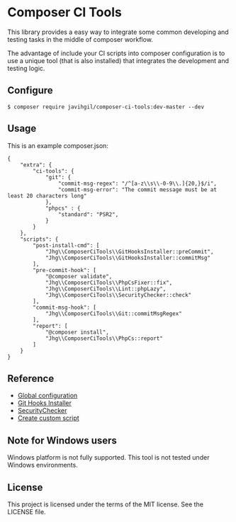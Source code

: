 # Composer CI Tools

This library provides a easy way to integrate some common developing and testing tasks in the middle of composer workflow.

The advantage of include your CI scripts into composer configuration is to use a unique tool (that is also
 installed) that integrates the development and testing logic.

## Configure

    $ composer require javihgil/composer-ci-tools:dev-master --dev
    

## Usage

This is an example composer.json:

    {
        "extra": {
            "ci-tools": {
                "git": {
                    "commit-msg-regex": "/^[a-z\\s\\-0-9\\.]{20,}$/i",
                    "commit-msg-error": "The commit message must be at least 20 characters long"
                },
                "phpcs" : {
                    "standard": "PSR2",
                }
            }
        },
        "scripts": {
            "post-install-cmd": [
                "Jhg\\ComposerCiTools\\GitHooksInstaller::preCommit",
                "Jhg\\ComposerCiTools\\GitHooksInstaller::commitMsg"
            ],
            "pre-commit-hook": [
                "@composer validate",
                "Jhg\\ComposerCiTools\\PhpCsFixer::fix",
                "Jhg\\ComposerCiTools\\Lint::phpLazy",
                "Jhg\\ComposerCiTools\\SecurityChecker::check"
            ],
            "commit-msg-hook": [
                "Jhg\\ComposerCiTools\\Git::commitMsgRegex"
            ],
            "report": [
                "@composer install",
                "Jhg\\ComposerCiTools\\PhpCs::report"
            ]
        }
    }

## Reference

- [Global configuration](docs/01-global-configuration.md)
- [Git Hooks Installer](docs/02-git-hooks-installer.md)
- [SecurityChecker](docs/03-security-checker.md)
- [Create custom script](docs/11-create-custom-script.md)

## Note for Windows users

Windows platform is not fully supported. This tool is not tested under Windows environments.

## License

This project is licensed under the terms of the MIT license. See the LICENSE file.
